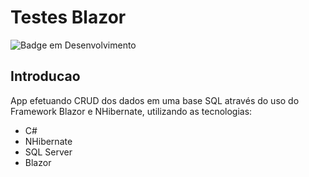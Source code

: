 # Testes Blazor

![Badge em Desenvolvimento](https://img.shields.io/static/v1?label=STATUS&message=FINALIZADO&color=GREEN&style=for-the-badge)

## Introducao

App efetuando CRUD dos dados em uma base SQL através do uso do Framework Blazor e NHibernate, utilizando as tecnologias:

* C#
* NHibernate
* SQL Server
* Blazor

